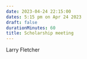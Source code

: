```yaml
---
date: 2023-04-24 22:15:00
dates: 5:15 pm on Apr 24 2023
draft: false
durationMinutes: 60
title: Scholarship meeting
---
```


Larry Fletcher